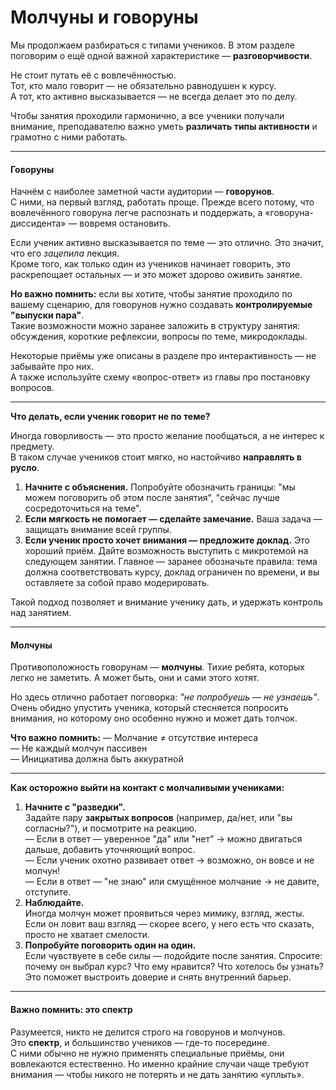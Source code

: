 # Молчуны и говоруны

Мы продолжаем разбираться с типами учеников. В этом разделе поговорим о ещё одной важной характеристике — **разговорчивости**.

Не стоит путать её с вовлечённостью.\
Тот, кто мало говорит — не обязательно равнодушен к курсу.\
А тот, кто активно высказывается — не всегда делает это по делу.

Чтобы занятия проходили гармонично, а все ученики получали внимание, преподавателю важно уметь **различать типы активности** и грамотно с ними работать.

***

#### **Говоруны**

Начнём с наиболее заметной части аудитории — **говорунов**.\
С ними, на первый взгляд, работать проще. Прежде всего потому, что вовлечённого говоруна легче распознать и поддержать, а «говоруна-диссидента» — вовремя остановить.

Если ученик активно высказывается по теме — это отлично. Это значит, что его _зацепила_ лекция.\
Кроме того, как только один из учеников начинает говорить, это раскрепощает остальных — и это может здорово оживить занятие.

**Но важно помнить:** если вы хотите, чтобы занятие проходило по вашему сценарию, для говорунов нужно создавать **контролируемые "выпуски пара"**.\
Такие возможности можно заранее заложить в структуру занятия: обсуждения, короткие рефлексии, вопросы по теме, микродоклады.

Некоторые приёмы уже описаны в разделе про интерактивность — не забывайте про них.\
А также используйте схему «вопрос-ответ» из главы про постановку вопросов.

***

**Что делать, если ученик говорит не по теме?**

Иногда говорливость — это просто желание пообщаться, а не интерес к предмету.\
В таком случае учеников стоит мягко, но настойчиво **направлять в русло**.

1. **Начните с объяснения.** Попробуйте обозначить границы: "мы можем поговорить об этом после занятия", "сейчас лучше сосредоточиться на теме".
2. **Если мягкость не помогает — сделайте замечание.** Ваша задача — защищать внимание всей группы.
3. **Если ученик просто хочет внимания — предложите доклад.** Это хороший приём. Дайте возможность выступить с микротемой на следующем занятии. Главное — заранее обозначьте правила: тема должна соответствовать курсу, доклад ограничен по времени, и вы оставляете за собой право модерировать.

Такой подход позволяет и внимание ученику дать, и удержать контроль над занятием.

***

#### **Молчуны**

Противоположность говорунам — **молчуны**. Тихие ребята, которых легко не заметить. А может быть, они и сами этого хотят.

Но здесь отлично работает поговорка: _"не попробуешь — не узнаешь"_.\
Очень обидно упустить ученика, который стесняется попросить внимания, но которому оно особенно нужно и может дать толчок.

**Что важно помнить:** — Молчание ≠ отсутствие интереса\
— Не каждый молчун пассивен\
— Инициатива должна быть аккуратной

***

**Как осторожно выйти на контакт с молчаливыми учениками:**

1. **Начните с "разведки".**\
   Задайте пару **закрытых вопросов** (например, да/нет, или "вы согласны?"), и посмотрите на реакцию.\
   — Если в ответ — уверенное "да" или "нет" → можно двигаться дальше, добавить уточняющий вопрос.\
   — Если ученик охотно развивает ответ → возможно, он вовсе и не молчун!\
   — Если в ответ — "не знаю" или смущённое молчание → не давите, отступите.
2. **Наблюдайте.**\
   Иногда молчун может проявиться через мимику, взгляд, жесты. Если он ловит ваш взгляд — скорее всего, у него есть что сказать, просто не хватает смелости.
3. **Попробуйте поговорить один на один.**\
   Если чувствуете в себе силы — подойдите после занятия. Спросите: почему он выбрал курс? Что ему нравится? Что хотелось бы узнать? Это поможет выстроить доверие и снять внутренний барьер.

***

#### **Важно помнить: это спектр**

Разумеется, никто не делится строго на говорунов и молчунов.\
Это **спектр**, и большинство учеников — где-то посередине.\
С ними обычно не нужно применять специальные приёмы, они вовлекаются естественно. Но именно крайние случаи чаще требуют внимания — чтобы никого не потерять и не дать занятию «уплыть».
